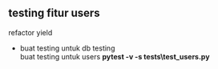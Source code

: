 ## testing fitur users
refactor yield
<ul>
    <li>buat testing untuk db testing</li>
    </li>buat testing untuk users <b>pytest -v -s tests\test_users.py</b></li>
</ul>
